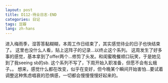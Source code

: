 ```yaml
---
layout: post
title: D112-待业日志-END
categories: 日记
tags: 豆瓣
lang: zh-hans
---
```

进入梅雨季，湿答答黏糊糊，本周工作日结束了，其实感觉待业的日子也快结束了。
这里也没什么人看，贴上这阵子的记录…以终止这个系列。
这周发生了好多事的感觉，基本拿到了offer两个…修剪了头发。和闺蜜晚餐顺口玩笑，于是她见到了我seeing sb的sb.
这个系列不写了，下周开始入职准备，但愿不会有幺蛾子。。
想来，感觉什么都在改变，似乎在变好，但今晚某个瞬间开始害怕…要试着调整这种焦虑唱衰的恐惧感，一切都会慢慢慢慢好起来的。